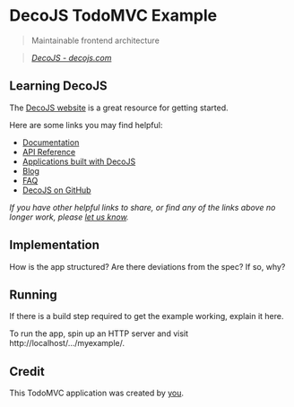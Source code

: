 # DecoJS TodoMVC Example

> Maintainable frontend architecture

> _[DecoJS - decojs.com](http://decojs.com)_


## Learning DecoJS

The [DecoJS website](http://decojs.com) is a great resource for getting started.

Here are some links you may find helpful:

* [Documentation](http://decojs.com)
* [API Reference]()
* [Applications built with DecoJS]()
* [Blog]()
* [FAQ]()
* [DecoJS on GitHub](https://github.com/decojs/)

_If you have other helpful links to share, or find any of the links above no longer work, please [let us know](https://github.com/tastejs/todomvc/issues)._


## Implementation

How is the app structured? Are there deviations from the spec? If so, why?


## Running

If there is a build step required to get the example working, explain it here.

To run the app, spin up an HTTP server and visit http://localhost/.../myexample/.


## Credit

This TodoMVC application was created by [you]().
